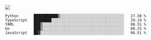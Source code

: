 ![](https://github-profile-summary-cards.vercel.app/api/cards/profile-details?username=igtm&theme=dracula)
<!--START_SECTION:waka-->
```text
Python       ███████████▒░░░░░░░░░░░░░░░░░░░░░░░░░░░░░   27.38 % 
TypeScript   ████████░░░░░░░░░░░░░░░░░░░░░░░░░░░░░░░░░   19.19 % 
YAML         ███▒░░░░░░░░░░░░░░░░░░░░░░░░░░░░░░░░░░░░░   08.51 % 
Go           ███▒░░░░░░░░░░░░░░░░░░░░░░░░░░░░░░░░░░░░░   08.25 % 
JavaScript   ██▓░░░░░░░░░░░░░░░░░░░░░░░░░░░░░░░░░░░░░░   06.51 % 
```
<!--END_SECTION:waka-->
